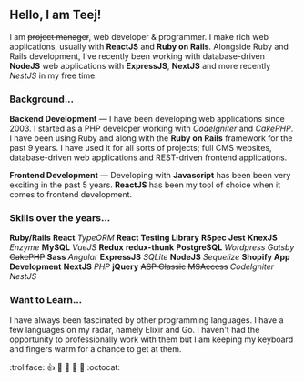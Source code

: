 ## Hello, I am Teej!

I am <del>project manager</del>, web developer & programmer. I make rich web applications, usually with **ReactJS** and **Ruby on Rails**. Alongside Ruby and Rails development, I've recently been working with database-driven **NodeJS** web applications with **ExpressJS**, **NextJS** and more recently _NestJS_ in my free time.

### Background...

**Backend Development** — I have been developing web applications since 2003. I started as a PHP developer working with _CodeIgniter_ and _CakePHP_. I have been using Ruby and along with the **Ruby on Rails** framework for the past 9 years. I have used it for all sorts of projects; full CMS websites, database-driven web applications and REST-driven frontend applications.

**Frontend Development** — Developing with **Javascript** has been been very exciting in the past 5 years. **ReactJS** has been my tool of choice when it comes to frontend development.

### Skills over the years...

**Ruby/Rails** **React** _TypeORM_ **React Testing Library** **RSpec** **Jest** **KnexJS**  _Enzyme_ **MySQL**  _VueJS_ **Redux** **redux-thunk** **PostgreSQL** _Wordpress_ _Gatsby_ ~~CakePHP~~ **Sass** _Angular_ **ExpressJS** _SQLite_ **NodeJS**  _Sequelize_ **Shopify App Development** **NextJS** _PHP_ **jQuery** ~~ASP Classic~~ ~~MSAccess~~ _CodeIgniter_ _NestJS_

### Want to Learn...

I have always been fascinated by other programming languages. I have a few languages on my radar, namely Elixir and Go. I haven't had the opportunity to professionally work with them but I am keeping my keyboard and fingers warm for a chance to get at them.

:trollface: :+1: :camel: :tada: :rocket: :metal: :octocat:
